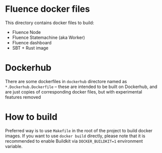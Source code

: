 # Fluence docker files
This directory contains docker files to build:
- Fluence Node
- Fluence Statemachine (aka Worker)
- Fluence dashboard
- SBT + Rust image

# Dockerhub
There are some dockerfiles in `dockerhub` directore named as `*.Dockerhub.Dockerfile` – these are intended to be built on Dockerhub, and are just copies of corresponding docker files, but with experimental features removed

# How to build
Preferred way is to use `Makefile` in the root of the project to build docker images. If you want to use `docker build` directly, please note that it is recommended to enable Buildkit via `DOCKER_BUILDKIT=1` environment variable.
